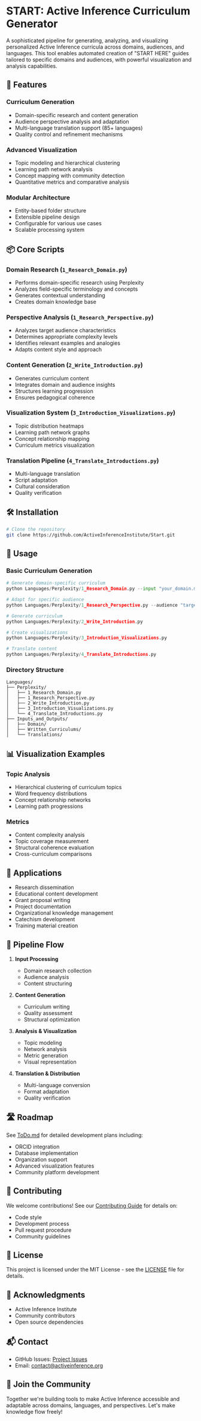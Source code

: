 # START: Active Inference Curriculum Generator

A sophisticated pipeline for generating, analyzing, and visualizing personalized Active Inference curricula across domains, audiences, and languages. This tool enables automated creation of "START HERE" guides tailored to specific domains and audiences, with powerful visualization and analysis capabilities.

## 🚀 Features

### Curriculum Generation
- Domain-specific research and content generation
- Audience perspective analysis and adaptation
- Multi-language translation support (85+ languages)
- Quality control and refinement mechanisms

### Advanced Visualization
- Topic modeling and hierarchical clustering
- Learning path network analysis
- Concept mapping with community detection
- Quantitative metrics and comparative analysis

### Modular Architecture
- Entity-based folder structure
- Extensible pipeline design
- Configurable for various use cases
- Scalable processing system

## 📦 Core Scripts

### Domain Research (`1_Research_Domain.py`)
- Performs domain-specific research using Perplexity
- Analyzes field-specific terminology and concepts
- Generates contextual understanding
- Creates domain knowledge base

### Perspective Analysis (`1_Research_Perspective.py`)
- Analyzes target audience characteristics
- Determines appropriate complexity levels
- Identifies relevant examples and analogies
- Adapts content style and approach

### Content Generation (`2_Write_Introduction.py`)
- Generates curriculum content
- Integrates domain and audience insights
- Structures learning progression
- Ensures pedagogical coherence

### Visualization System (`3_Introduction_Visualizations.py`)
- Topic distribution heatmaps
- Learning path network graphs
- Concept relationship mapping
- Curriculum metrics visualization

### Translation Pipeline (`4_Translate_Introductions.py`)
- Multi-language translation
- Script adaptation
- Cultural consideration
- Quality verification

## 🛠️ Installation

```bash
# Clone the repository
git clone https://github.com/ActiveInferenceInstitute/Start.git

```

## 🎯 Usage

### Basic Curriculum Generation
```python
# Generate domain-specific curriculum
python Languages/Perplexity/1_Research_Domain.py --input "your_domain.md"

# Adapt for specific audience
python Languages/Perplexity/1_Research_Perspective.py --audience "target_audience"

# Generate curriculum
python Languages/Perplexity/2_Write_Introduction.py

# Create visualizations
python Languages/Perplexity/3_Introduction_Visualizations.py

# Translate content
python Languages/Perplexity/4_Translate_Introductions.py
```

### Directory Structure
```
Languages/
├── Perplexity/
│   ├── 1_Research_Domain.py
│   ├── 1_Research_Perspective.py
│   ├── 2_Write_Introduction.py
│   ├── 3_Introduction_Visualizations.py
│   └── 4_Translate_Introductions.py
├── Inputs_and_Outputs/
│   ├── Domain/
│   ├── Written_Curriculums/
│   └── Translations/
```

## 📊 Visualization Examples

### Topic Analysis
- Hierarchical clustering of curriculum topics
- Word frequency distributions
- Concept relationship networks
- Learning path progressions

### Metrics
- Content complexity analysis
- Topic coverage measurement
- Structural coherence evaluation
- Cross-curriculum comparisons

## 🎯 Applications

- Research dissemination
- Educational content development
- Grant proposal writing
- Project documentation
- Organizational knowledge management
- Catechism development
- Training material creation

## 🔄 Pipeline Flow

1. **Input Processing**
   - Domain research collection
   - Audience analysis
   - Content structuring

2. **Content Generation**
   - Curriculum writing
   - Quality assessment
   - Structural optimization

3. **Analysis & Visualization**
   - Topic modeling
   - Network analysis
   - Metric generation
   - Visual representation

4. **Translation & Distribution**
   - Multi-language conversion
   - Format adaptation
   - Quality verification

## 🛣️ Roadmap

See [ToDo.md](ToDo.md) for detailed development plans including:
- ORCID integration
- Database implementation
- Organization support
- Advanced visualization features
- Community platform development

## 🤝 Contributing

We welcome contributions! See our [Contributing Guide](CONTRIBUTING.md) for details on:
- Code style
- Development process
- Pull request procedure
- Community guidelines

## 📄 License

This project is licensed under the MIT License - see the [LICENSE](LICENSE) file for details.

## 🙏 Acknowledgments

- Active Inference Institute
- Community contributors
- Open source dependencies

## 📬 Contact

- GitHub Issues: [Project Issues](https://github.com/ActiveInferenceInstitute/Start/issues)
- Email: [contact@activeinference.org](mailto:blanket@activeinference.institute)

## 🌟 Join the Community

Together we're building tools to make Active Inference accessible and adaptable across domains, languages, and perspectives. Let's make knowledge flow freely!